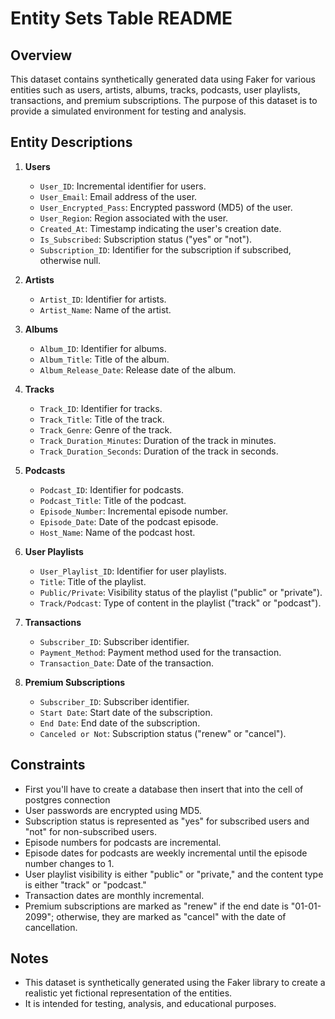# Entity Sets Table README

## Overview

This dataset contains synthetically generated data using Faker for various entities such as users, artists, albums, tracks, podcasts, user playlists, transactions, and premium subscriptions. The purpose of this dataset is to provide a simulated environment for testing and analysis.

## Entity Descriptions

1. **Users**
   - `User_ID`: Incremental identifier for users.
   - `User_Email`: Email address of the user.
   - `User_Encrypted_Pass`: Encrypted password (MD5) of the user.
   - `User_Region`: Region associated with the user.
   - `Created_At`: Timestamp indicating the user's creation date.
   - `Is_Subscribed`: Subscription status ("yes" or "not").
   - `Subscription_ID`: Identifier for the subscription if subscribed, otherwise null.

2. **Artists**
   - `Artist_ID`: Identifier for artists.
   - `Artist_Name`: Name of the artist.

3. **Albums**
   - `Album_ID`: Identifier for albums.
   - `Album_Title`: Title of the album.
   - `Album_Release_Date`: Release date of the album.

4. **Tracks**
   - `Track_ID`: Identifier for tracks.
   - `Track_Title`: Title of the track.
   - `Track_Genre`: Genre of the track.
   - `Track_Duration_Minutes`: Duration of the track in minutes.
   - `Track_Duration_Seconds`: Duration of the track in seconds.

5. **Podcasts**
   - `Podcast_ID`: Identifier for podcasts.
   - `Podcast_Title`: Title of the podcast.
   - `Episode_Number`: Incremental episode number.
   - `Episode_Date`: Date of the podcast episode.
   - `Host_Name`: Name of the podcast host.

6. **User Playlists**
   - `User_Playlist_ID`: Identifier for user playlists.
   - `Title`: Title of the playlist.
   - `Public/Private`: Visibility status of the playlist ("public" or "private").
   - `Track/Podcast`: Type of content in the playlist ("track" or "podcast").

7. **Transactions**
   - `Subscriber_ID`: Subscriber identifier.
   - `Payment_Method`: Payment method used for the transaction.
   - `Transaction_Date`: Date of the transaction.

8. **Premium Subscriptions**
   - `Subscriber_ID`: Subscriber identifier.
   - `Start Date`: Start date of the subscription.
   - `End Date`: End date of the subscription.
   - `Canceled or Not`: Subscription status ("renew" or "cancel").

## Constraints
- First you'll have to create a database then insert that into the cell of postgres connection
- User passwords are encrypted using MD5.
- Subscription status is represented as "yes" for subscribed users and "not" for non-subscribed users.
- Episode numbers for podcasts are incremental.
- Episode dates for podcasts are weekly incremental until the episode number changes to 1.
- User playlist visibility is either "public" or "private," and the content type is either "track" or "podcast."
- Transaction dates are monthly incremental.
- Premium subscriptions are marked as "renew" if the end date is "01-01-2099"; otherwise, they are marked as "cancel" with the date of cancellation.

## Notes

- This dataset is synthetically generated using the Faker library to create a realistic yet fictional representation of the entities.
- It is intended for testing, analysis, and educational purposes.
